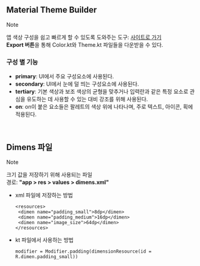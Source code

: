 <p>
  <h2>Material Theme Builder</h2>
  
  > [!NOTE]
  > 앱 색상 구성을 쉽고 빠르게 할 수 있도록 도와주는 도구: [사이트로 가기](https://m3.material.io/theme-builder#/custom)   
  >**Export 버튼**을 통해 Color.kt와 Theme.kt 파일들을 다운받을 수 있다. 

  ### 구성 별 기능
  - **primary**: UI에서 주요 구성요소에 사용된다.
  - **secondary**: UI에서 눈에 덜 띄는 구성요소에 사용된다.
  - **tertiary**: 기본 색상과 보조 색상의 균형을 맞추거나 입력란과 같은 특정 요소로 관심을 유도하는 데 사용할 수 있는 대비 강조를 위해 사용된다.
  - **on**: on이 붙은 요소들은 팔레트의 색상 위에 나타나며, 주로 텍스트, 아이콘, 획에 적용된다.
<br>
  <h2>Dimens 파일</h2>
  
  > [!NOTE]
  > 크기 값을 저장하기 위해 사용되는 파일  
  > 경로: **"app > res > values > dimens.xml"**

  - xml 파일에 저장하는 방법
    ```
    <resources>
     <dimen name="padding_small">8dp</dimen>
     <dimen name="padding_medium">16dp</dimen>
     <dimen name="image_size">64dp</dimen>
    </resources>
    ```
  - kt 파일에서 사용하는 방법
    ```
    modifier = Modifier.padding(dimensionResource(id = R.dimen.padding_small))
    ```
  
</p>
